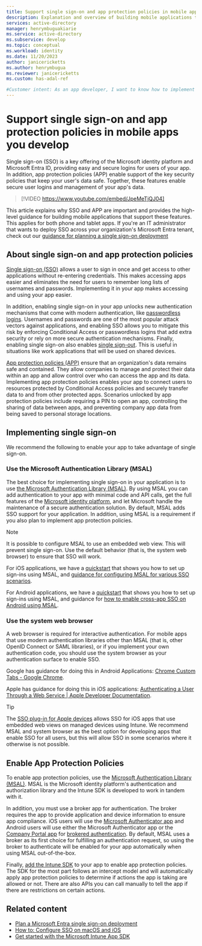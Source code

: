 ```yaml
---
title: Support single sign-on and app protection policies in mobile apps you develop
description: Explanation and overview of building mobile applications that support single sign-on and app protection policies using the Microsoft identity platform and integrating with Microsoft Entra ID. 
services: active-directory
manager: henrymbuguakiarie
ms.service: active-directory
ms.subservice: develop
ms.topic: conceptual
ms.workload: identity
ms.date: 11/20/2023
author: janicericketts
ms.author: henrymbugua
ms.reviewer: janicericketts
ms.custom: has-adal-ref

#Customer intent: As an app developer, I want to know how to implement an app that supports single sign-on and app protection policies using the Microsoft identity platform and integrating with Microsoft Entra ID.
---
```


# Support single sign-on and app protection policies in mobile apps you develop

Single sign-on (SSO) is a key offering of the Microsoft identity platform and Microsoft Entra ID, providing easy and secure logins for users of your app. In addition, app protection policies (APP) enable support of the key security policies that keep your user's data safe. Together, these features enable secure user logins and management of your app's data.

> [!VIDEO https://www.youtube.com/embed/JpeMeTjQJ04]

This article explains why SSO and APP are important and provides the high-level guidance for building mobile applications that support these features. This applies for both phone and tablet apps. If you're an IT administrator that wants to deploy SSO across your organization's Microsoft Entra tenant, check out our [guidance for planning a single sign-on deployment](~/identity/enterprise-apps/plan-sso-deployment.md)

## About single sign-on and app protection policies

[Single sign-on (SSO)](~/identity/enterprise-apps/plan-sso-deployment.md) allows a user to sign in once and get access to other applications without re-entering credentials. This makes accessing apps easier and eliminates the need for users to remember long lists of usernames and passwords. Implementing it in your app makes accessing and using your app easier.

In addition, enabling single sign-on in your app unlocks new authentication mechanisms that come with modern authentication, like [passwordless logins](~/identity/authentication/concept-authentication-passwordless.md). Usernames and passwords are one of the most popular attack vectors against applications, and enabling SSO allows you to mitigate this risk by enforcing Conditional Access or passwordless logins that add extra security or rely on more secure authentication mechanisms. Finally, enabling single sign-on also enables [single sign-out](v2-protocols-oidc.md#single-sign-out). This is useful in situations like work applications that will be used on shared devices.

[App protection policies (APP)](/mem/intune/apps/app-protection-policy) ensure that an organization's data remains safe and contained. They allow companies to manage and protect their data within an app and allow control over who can access the app and its data. Implementing app protection policies enables your app to connect users to resources protected by Conditional Access policies and securely transfer data to and from other protected apps. Scenarios unlocked by app protection policies include requiring a PIN to open an app, controlling the sharing of data between apps, and preventing company app data from being saved to personal storage locations.

## Implementing single sign-on

We recommend the following to enable your app to take advantage of single sign-on.

### Use the Microsoft Authentication Library (MSAL)

The best choice for implementing single sign-on in your application is to use [the Microsoft Authentication Library (MSAL)](msal-overview.md). By using MSAL you can add authentication to your app with minimal code and API calls, get the full features of the [Microsoft identity platform](./index.yml), and let Microsoft handle the maintenance of a secure authentication solution. By default, MSAL adds SSO support for your application. In addition, using MSAL is a requirement if you also plan to implement app protection policies.

> [!NOTE]
> It is possible to configure MSAL to use an embedded web view. This will prevent single sign-on. Use the default behavior (that is, the system web browser) to ensure that SSO will work.

For iOS applications, we have a [quickstart](quickstart-v2-ios.md) that shows you how to set up sign-ins using MSAL, and [guidance for configuring MSAL for various SSO scenarios](single-sign-on-macos-ios.md).

For Android applications, we have a [quickstart](quickstart-v2-android.md) that shows you how to set up sign-ins using MSAL, and guidance for [how to enable cross-app SSO on Android using MSAL](msal-android-single-sign-on.md).

### Use the system web browser

A web browser is required for interactive authentication. For mobile apps that use modern authentication libraries other than MSAL (that is, other OpenID Connect or SAML libraries), or if you implement your own authentication code, you should use the system browser as your authentication surface to enable SSO.

Google has guidance for doing this in Android Applications: [Chrome Custom Tabs - Google Chrome](https://developer.chrome.com/multidevice/android/customtabs).

Apple has guidance for doing this in iOS applications: [Authenticating a User Through a Web Service | Apple Developer Documentation](https://developer.apple.com/documentation/authenticationservices/authenticating_a_user_through_a_web_service).

> [!TIP]
> The [SSO plug-in for Apple devices](apple-sso-plugin.md) allows SSO for iOS apps that use embedded web views on managed devices using Intune. We recommend MSAL and system browser as the best option for developing apps that enable SSO for all users, but this will allow SSO in some scenarios where it otherwise is not possible.

## Enable App Protection Policies

To enable app protection policies, use the [Microsoft Authentication Library (MSAL)](msal-overview.md). MSAL is the Microsoft identity platform's authentication and authorization library and the Intune SDK is developed to work in tandem with it.

In addition, you must use a broker app for authentication. The broker requires the app to provide application and device information to ensure app compliance. iOS users will use the [Microsoft Authenticator app](https://support.microsoft.com/account-billing/sign-in-to-your-accounts-using-the-microsoft-authenticator-app-582bdc07-4566-4c97-a7aa-56058122714c) and Android users will use either the Microsoft Authenticator app or the [Company Portal app](https://play.google.com/store/apps/details?id=com.microsoft.windowsintune.companyportal) for [brokered authentication](./msal-android-single-sign-on.md). By default, MSAL uses a broker as its first choice for fulfilling an authentication request, so using the broker to authenticate will be enabled for your app automatically when using MSAL out-of-the-box.

Finally, [add the Intune SDK](/mem/intune/developer/app-sdk-get-started) to your app to enable app protection policies. The SDK for the most part follows an intercept model and will automatically apply app protection policies to determine if actions the app is taking are allowed or not. There are also APIs you can call manually to tell the app if there are restrictions on certain actions.

## Related content

- [Plan a Microsoft Entra single sign-on deployment](~/identity/enterprise-apps/plan-sso-deployment.md)
- [How to: Configure SSO on macOS and iOS](single-sign-on-macos-ios.md)
- [Get started with the Microsoft Intune App SDK](/mem/intune/developer/app-sdk-get-started)

